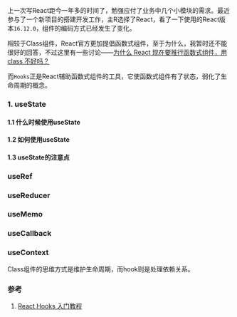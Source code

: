上一次写React距今一年多的时间了，勉强应付了业务中几个小模块的需求。最近参与了一个新项目的搭建开发工作，主R选择了React，看了一下使用的React版本`16.12.0`，组件的编码方式已经发生了变化。

相较于Class组件，React官方更加提倡函数式组件，至于为什么，我暂时还不能很好的回答，不过这里有一些讨论——[为什么 React 现在要推行函数式组件，用 class 不好吗？](https://www.zhihu.com/question/343314784)

而`Hooks`正是React辅助函数式组件的工具，它使函数式组件有了状态，弱化了生命周期的概念。

### 1. useState
#### 1.1 什么时候使用useState
#### 1.2 如何使用useState

#### 1.3 useState的注意点

### useRef

### useReducer

### useMemo

### useCallback

### useContext

Class组件的思维方式是维护生命周期，而hook则是处理依赖关系。

### 参考
1. [React Hooks 入门教程](https://www.ruanyifeng.com/blog/2019/09/react-hooks.html)
